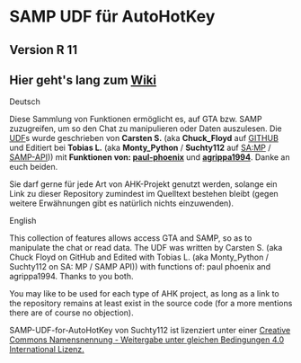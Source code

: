 SAMP UDF für AutoHotKey
=======================
Version R 11
----------

Hier geht's lang zum [Wiki](http://wiki.samp-udf.net/index.php?title=Hauptseite)
---

Deutsch

Diese Sammlung von Funktionen ermöglicht es, auf GTA bzw. SAMP zuzugreifen, um so den Chat zu manipulieren oder Daten auszulesen.
Die [UDF](http://de.wikipedia.org/wiki/User_Defined_Function)s wurde geschrieben von **Carsten S.** (aka **Chuck_Floyd** auf [GITHUB](https://github.com/FrozenBrain/) und Editiert bei **Tobias L.** (aka **Monty_Python** / **Suchty112** auf [SA:MP](http://sa-mp.de) / [SAMP-API](http://forum.samp-api.net))) mit **Funktionen von: [paul-phoenix](https://github.com/paul-phoenix/)** und **[agrippa1994](https://github.com/agrippa1994/)**. Danke an euch beiden.


Sie darf gerne für jede Art von AHK-Projekt genutzt werden, solange ein Link zu dieser Repository zumindest im Quelltext bestehen bleibt (gegen weitere Erwähnungen gibt es natürlich nichts einzuwenden).

English

This collection of features allows access GTA and SAMP, so as to manipulate the chat or read data. The UDF was written by Carsten S. (aka Chuck Floyd on GitHub and Edited with Tobias L. (aka Monty_Python / Suchty112 on SA: MP / SAMP API)) with functions of: paul phoenix and agrippa1994. Thanks to you both.

You may like to be used for each type of AHK project, as long as a link to the repository remains at least exist in the source code (for a more mentions there are of course no objection).

SAMP-UDF-for-AutoHotKey von Suchty112 ist lizenziert unter einer
[Creative Commons Namensnennung - Weitergabe unter gleichen Bedingungen 4.0 International Lizenz.](http://creativecommons.org/licenses/by-sa/4.0/)
